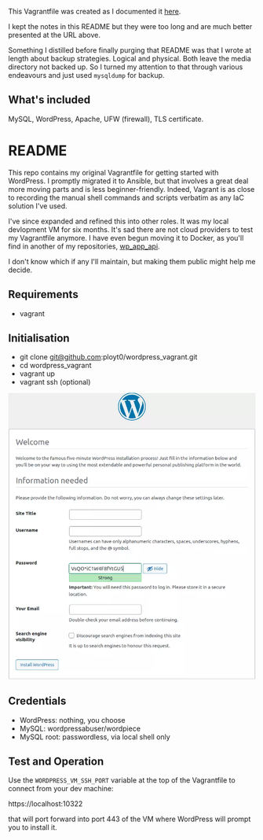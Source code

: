 This Vagrantfile was created as I documented it [here](https://silverbullets.co.uk/ci-cd/securing-a-lamp-vps/).

I kept the notes in this README but they were too long and are much better 
presented at the URL above.

Something I distilled before finally purging that README was that I wrote
at length about backup strategies. Logical and physical. Both leave the media
directory not backed up. So I turned my attention to that through various
endeavours and just used `mysqldump` for backup.

## What's included

MySQL, WordPress, Apache, UFW (firewall), TLS certificate.

# README

This repo contains my original Vagrantfile for getting started with WordPress.
I promptly migrated it to Ansible, but that involves a great deal more moving
parts and is less beginner-friendly. Indeed, Vagrant is as close to recording
the manual shell commands and scripts verbatim as any IaC solution I've used.

I've since expanded and refined this into other roles. It was my local
devlopment VM for six months. It's sad there are not cloud providers to test
my Vagrantfile anymore. I have even begun moving it to Docker, as you'll find
in another of my repositories, [wp_app_api](https://github.com/ployt0/wp_app_api/blob/master/.github/workflows/python-app.yml).

I don't know which if any I'll maintain, but making them public might help me
decide.

## Requirements

- vagrant

## Initialisation

- git clone git@github.com:ployt0/wordpress_vagrant.git
- cd wordpress_vagrant
- vagrant up
- vagrant ssh (optional)

![WordPress Welcome](wordpress_welcome.webp)

## Credentials

- WordPress: nothing, you choose
- MySQL: wordpressabuser/wordpiece
- MySQL root: passwordless, via local shell only

## Test and Operation

Use the `WORDPRESS_VM_SSH_PORT` variable at the top of the Vagrantfile to
connect from your dev machine:

https://localhost:10322

that will port forward into port 443 of the VM where WordPress will prompt
you to install it.


